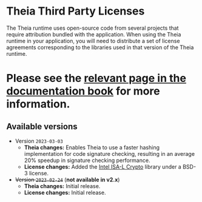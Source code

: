 # Theia Third Party Licenses

The Theia runtime uses open-source code from several projects that require attribution bundled with the application. When using the Theia runtime in your application, you will need to distribute a set of license agreements corresponding to the libraries used in that version of the Theia runtime.

# **Please see the [relevant page in the documentation book](../docs/third-party-licenses.md) for more information.**

## Available versions

- Version `2023-03-03`
    - **Theia changes:** Enables Theia to use a faster hashing implementation for code signature checking, resulting in an average 20% speedup in signature checking performance.
    - **License changes:** Added the [Intel ISA-L Crypto](https://github.com/intel/isa-l_crypto) library under a BSD-3 license.
- ~~Version `2023-02-24`~~ (**not available in v2.x**)
    - **Theia changes:** Initial release.
    - **License changes:** Initial release.